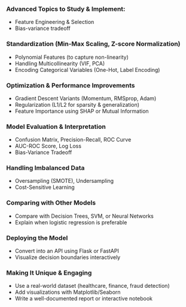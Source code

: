 ### Advanced Topics to Study & Implement:
* Feature Engineering & Selection
* Bias-variance tradeoff

### Standardization (Min-Max Scaling, Z-score Normalization)
* Polynomial Features (to capture non-linearity)
* Handling Multicollinearity (VIF, PCA)
* Encoding Categorical Variables (One-Hot, Label Encoding)
### Optimization & Performance Improvements

* Gradient Descent Variants (Momentum, RMSprop, Adam)
* Regularization (L1/L2 for sparsity & generalization)
* Feature Importance using SHAP or Mutual Information
### Model Evaluation & Interpretation

* Confusion Matrix, Precision-Recall, ROC Curve
* AUC-ROC Score, Log Loss
* Bias-Variance Tradeoff
### Handling Imbalanced Data

* Oversampling (SMOTE), Undersampling
* Cost-Sensitive Learning
### Comparing with Other Models

* Compare with Decision Trees, SVM, or Neural Networks
* Explain when logistic regression is preferable
### Deploying the Model

* Convert into an API using Flask or FastAPI
* Visualize decision boundaries interactively
### Making It Unique & Engaging

* Use a real-world dataset (healthcare, finance, fraud detection)
* Add visualizations with Matplotlib/Seaborn
* Write a well-documented report or interactive notebook
